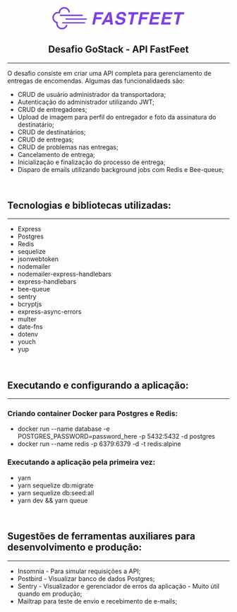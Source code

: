 <p align=center><img style='max-width: 300px;' src='.github/logofastfeet.png'></p>
<h2 align='center'>Desafio GoStack - API FastFeet</h2>
<hr>
<p>O desafio consiste em criar uma API completa para gerenciamento de entregas de encomendas. Algumas das funcionalidaeds são:</p>
<ul>
  <li>CRUD de usuário administrador da transportadora;</li>
  <li>Autenticação do administrador utilizando JWT;</li>
  <li>CRUD de entregadores;</li>
  <li>Upload de imagem para perfil do entregador e foto da assinatura do destinatário;</li>
  <li>CRUD de destinatários;</li>
  <li>CRUD de entregas;</li>
  <li>CRUD de problemas nas entregas;</li>
  <li>Cancelamento de entrega;</li>
  <li>Inicialização e finalização do processo de entrega;</li>
  <li>Disparo de emails utilizando background jobs com Redis e Bee-queue;</li>
</ul>
<br>
<h2>Tecnologias e bibliotecas utilizadas:</h2>
<hr>
<ul>
  <li>Express</li>
  <li>Postgres</li>
  <li>Redis</li>
  <li>sequelize</li>
  <li>jsonwebtoken</li>
  <li>nodemailer</li>
  <li>nodemailer-express-handlebars</li>
  <li>express-handlebars</li>
  <li>bee-queue</li>
  <li>sentry</li>
  <li>bcryptjs</li>
  <li>express-async-errors</li>
  <li>multer</li>
  <li>date-fns</li>
  <li>dotenv</li>
  <li>youch</li>
  <li>yup</li>
</ul>
<br>
<h2>Executando e configurando a aplicação:</h2>
<hr>
<h3>Criando container <b>Docker</b> para Postgres e Redis:</h3>
<ul>
  <li>docker run --name database -e POSTGRES_PASSWORD=password_here -p 5432:5432 -d postgres</li>
  <li>docker run --name redis -p 6379:6379 -d -t redis:alpine
</ul>
<h3>Executando a aplicação pela primeira vez:</h3>
<ul>
  <li>yarn</li>
  <li>yarn sequelize db:migrate</li>
  <li>yarn sequelize db:seed:all</li>
  <li>yarn dev && yarn queue</li>
</ul>
<br>
<h2>Sugestões de ferramentas auxiliares para desenvolvimento e produção:</h2>
<hr>
<ul>
  <li>Insomnia - Para simular requisições a API;</li>
  <li>Postbird - Visualizar banco de dados Postgres;</li>
  <li>Sentry - Visualizador e gerenciador de erros da aplicação - Muito útil quando em produção;</li>
  <li>Mailtrap para teste de envio e recebimento de e-mails;</li>
</ul>

